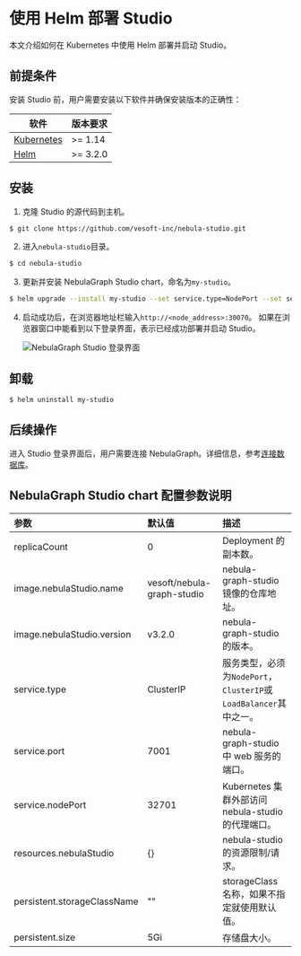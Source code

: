 # 使用 Helm 部署 Studio

本文介绍如何在 Kubernetes 中使用 Helm 部署并启动 Studio。

## 前提条件

安装 Studio 前，用户需要安装以下软件并确保安装版本的正确性：

| 软件                                                         | 版本要求  |
| ------------------------------------------------------------ | --------- |
| [Kubernetes](https://kubernetes.io)                          | \>= 1.14  |
| [Helm](https://helm.sh)                                      | \>= 3.2.0 |

## 安装

1. 克隆 Studio 的源代码到主机。

  ```bash
  $ git clone https://github.com/vesoft-inc/nebula-studio.git
  ```

2. 进入`nebula-studio`目录。

  ```bash
  $ cd nebula-studio
  ```

3. 更新并安装 NebulaGraph Studio chart，命名为`my-studio`。

  ```bash
  $ helm upgrade --install my-studio --set service.type=NodePort --set service.port={30070} deployment/helm
  ```

4. 启动成功后，在浏览器地址栏输入`http://<node_address>:30070`。
   如果在浏览器窗口中能看到以下登录界面，表示已经成功部署并启动 Studio。

   ![NebulaGraph Studio 登录界面](https://docs-cdn.nebula-graph.com.cn/figures/st-ug-000-cn.png "NebulaGraph Studio 登录界面")

## 卸载

```bash
$ helm uninstall my-studio
```

## 后续操作

进入 Studio 登录界面后，用户需要连接 NebulaGraph。详细信息，参考[连接数据库](st-ug-connect.md)。

## NebulaGraph Studio chart 配置参数说明

| 参数 | 默认值 | 描述 |
|:---|:---|:---|
| replicaCount | 0 | Deployment 的副本数。 |
| image.nebulaStudio.name | vesoft/nebula-graph-studio | nebula-graph-studio 镜像的仓库地址。 |
| image.nebulaStudio.version | v3.2.0 | nebula-graph-studio 的版本。 |
| service.type | ClusterIP | 服务类型，必须为`NodePort`，`ClusterIP`或`LoadBalancer`其中之一。 |
| service.port | 7001 | nebula-graph-studio 中 web 服务的端口。 |
| service.nodePort | 32701 | Kubernetes 集群外部访问 nebula-studio 的代理端口。 |
| resources.nebulaStudio | {} | nebula-studio 的资源限制/请求。 |
| persistent.storageClassName | "" | storageClass 名称，如果不指定就使用默认值。 |
| persistent.size | 5Gi | 存储盘大小。 |
